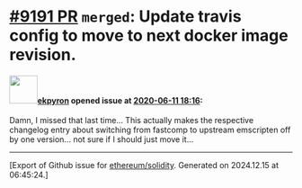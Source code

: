 # [\#9191 PR](https://github.com/ethereum/solidity/pull/9191) `merged`: Update travis config to move to next docker image revision.

#### <img src="https://avatars.githubusercontent.com/u/1347491?v=4" width="50">[ekpyron](https://github.com/ekpyron) opened issue at [2020-06-11 18:16](https://github.com/ethereum/solidity/pull/9191):

Damn, I missed that last time...
This actually makes the respective changelog entry about switching from fastcomp to upstream emscripten off by one version... not sure if I should just move it...




-------------------------------------------------------------------------------



[Export of Github issue for [ethereum/solidity](https://github.com/ethereum/solidity). Generated on 2024.12.15 at 06:45:24.]
